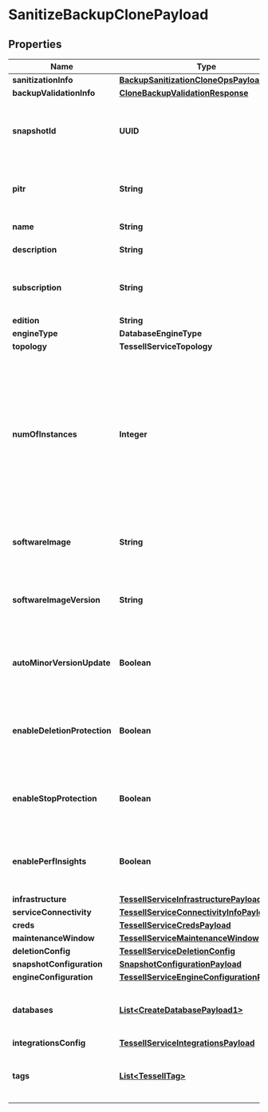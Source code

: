 

# SanitizeBackupClonePayload


## Properties

Name | Type | Description | Notes
------------ | ------------- | ------------- | -------------
**sanitizationInfo** | [**BackupSanitizationCloneOpsPayload**](BackupSanitizationCloneOpsPayload.md) |  |  [optional]
**backupValidationInfo** | [**CloneBackupValidationResponse**](CloneBackupValidationResponse.md) |  |  [optional]
**snapshotId** | **UUID** | Tessell service snapshot Id, using which the clone is to be created |  [optional]
**pitr** | **String** | PITR Timestamp, using which the clone is to be created |  [optional]
**name** | **String** | DB Service name | 
**description** | **String** | DB Service&#39;s description |  [optional]
**subscription** | **String** | Tessell Subscription in which the DB Service is to be created | 
**edition** | **String** |  |  [optional]
**engineType** | **DatabaseEngineType** |  | 
**topology** | **TessellServiceTopology** |  | 
**numOfInstances** | **Integer** | Number of instance (nodes) to be created for the DB Service. This is a required input for Apache Kafka. For all other engines, this input would be ignored even if specified. |  [optional]
**softwareImage** | **String** | Software Image to be used to create the DB Service | 
**softwareImageVersion** | **String** | Software Image Version to be used to create the DB Service | 
**autoMinorVersionUpdate** | **Boolean** | Specify whether to automatically update minor version for DB Service |  [optional]
**enableDeletionProtection** | **Boolean** | Specify whether to enable deletion protection for the DB Service |  [optional]
**enableStopProtection** | **Boolean** | Specify whether to enable stop protection for the DB Service |  [optional]
**enablePerfInsights** | **Boolean** | Specify whether to enable perf insights for the DB Service |  [optional]
**infrastructure** | [**TessellServiceInfrastructurePayload1**](TessellServiceInfrastructurePayload1.md) |  | 
**serviceConnectivity** | [**TessellServiceConnectivityInfoPayload**](TessellServiceConnectivityInfoPayload.md) |  | 
**creds** | [**TessellServiceCredsPayload**](TessellServiceCredsPayload.md) |  | 
**maintenanceWindow** | [**TessellServiceMaintenanceWindow**](TessellServiceMaintenanceWindow.md) |  |  [optional]
**deletionConfig** | [**TessellServiceDeletionConfig**](TessellServiceDeletionConfig.md) |  |  [optional]
**snapshotConfiguration** | [**SnapshotConfigurationPayload**](SnapshotConfigurationPayload.md) |  |  [optional]
**engineConfiguration** | [**TessellServiceEngineConfigurationPayload1**](TessellServiceEngineConfigurationPayload1.md) |  | 
**databases** | [**List&lt;CreateDatabasePayload1&gt;**](CreateDatabasePayload1.md) | Specify the databases to be created in the DB Service |  [optional]
**integrationsConfig** | [**TessellServiceIntegrationsPayload**](TessellServiceIntegrationsPayload.md) |  |  [optional]
**tags** | [**List&lt;TessellTag&gt;**](TessellTag.md) | The tags to be associated with the DB Service |  [optional]




